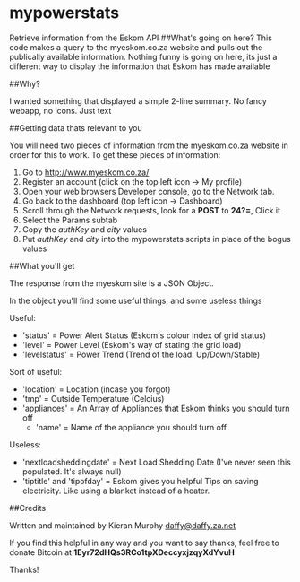 mypowerstats
============
Retrieve information from the Eskom API
##What's going on here?
This code makes a query to the myeskom.co.za website and pulls out the publically available information.
Nothing funny is going on here, its just a different way to display the information that Eskom has made available

##Why?

I wanted something that displayed a simple 2-line summary. No fancy webapp, no icons. Just text

##Getting data thats relevant to you

You will need two pieces of information from the myeskom.co.za website in order for this to work.
To get these pieces of information:

1. Go to http://www.myeskom.co.za/
2. Register an account (click on the top left icon -> My profile)
3. Open your web browsers Developer console, go to the Network tab.
4. Go back to the dashboard (top left icon -> Dashboard)
5. Scroll through the Network requests, look for a **POST** to **24?=<numbers>**, Click it
6. Select the Params subtab
7. Copy the _authKey_ and _city_ values
8. Put _authKey_ and _city_ into the mypowerstats scripts in place of the bogus values


##What you'll get

The response from the myeskom site is a JSON Object.

In the object you'll find some useful things, and some useless things

Useful:
- 'status' = Power Alert Status (Eskom's colour index of grid status)
- 'level' = Power Level (Eskom's way of stating the grid load)
- 'levelstatus' = Power Trend (Trend of the load. Up/Down/Stable)

Sort of useful:
- 'location' = Location (incase you forgot)
- 'tmp' = Outside Temperature (Celcius)
- 'appliances' = An Array of Appliances that Eskom thinks you should turn off
  - 'name' = Name of the appliance you should turn off

Useless:
- 'nextloadsheddingdate' = Next Load Shedding Date (I've never seen this populated. It's always null)
- 'tiptitle' and 'tipofday' = Eskom gives you helpful Tips on saving electricity. Like using a blanket instead of a heater.

##Credits

Written and maintained by Kieran Murphy <daffy@daffy.za.net>

If you find this helpful in any way and you want to say thanks, feel free to donate Bitcoin at **1Eyr72dHQs3RCo1tpXDeccyxjzqyXdYvuH**

Thanks!

